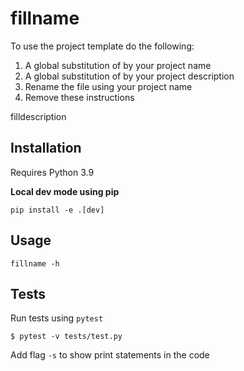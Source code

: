 # fillname

To use the project template do the following:
1. A global substitution of <fillname> by your project name
2. A global substitution of <filldescription> by your project description
3. Rename the file <fillname> using your project name
4. Remove these instructions

filldescription


## Installation

Requires Python 3.9

**Local dev mode using pip**

```shell 
pip install -e .[dev]
```

## Usage

```shell 
fillname -h
```

## Tests

Run tests using `pytest`

```shell
$ pytest -v tests/test.py
```

Add flag `-s` to show print statements in the code